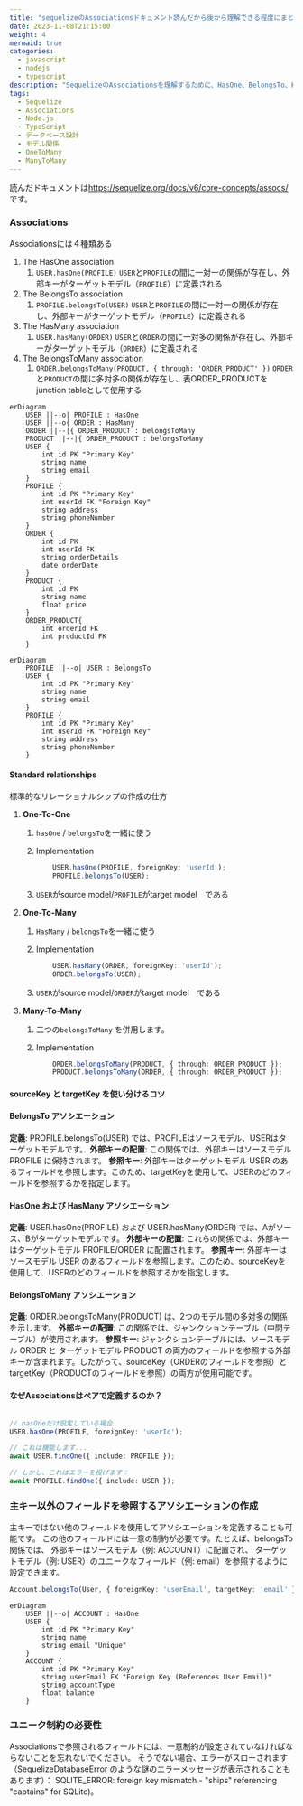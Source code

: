 ```yaml
---
title: "sequelizeのAssociationsドキュメント読んだから後から理解できる程度にまとめる"
date: 2023-11-08T21:15:00
weight: 4
mermaid: true
categories:
  - javascript
  - nodejs
  - typescript
description: "SequelizeのAssociationsを理解するために、HasOne、BelongsTo、HasMany、BelongsToManyの各関係の使い方と設定方法を解説。エラー回避のためのコツも紹介。"
tags:
  - Sequelize
  - Associations
  - Node.js
  - TypeScript
  - データベース設計
  - モデル関係
  - OneToMany
  - ManyToMany
---
```


読んだドキュメントは<https://sequelize.org/docs/v6/core-concepts/assocs/>　です。

### Associations

Associationsには４種類ある

1. The HasOne association
   1. `USER.hasOne(PROFILE)` `USER`と`PROFILE`の間に一対一の関係が存在し、外部キーがターゲットモデル（`PROFILE`）に定義される
2. The BelongsTo association
   1. `PROFILE.belongsTo(USER)` `USER`と`PROFILE`の間に一対一の関係が存在し、外部キーがターゲットモデル（`PROFILE`）に定義される
3. The HasMany association
   1. `USER.hasMany(ORDER)` `USER`と`ORDER`の間に一対多の関係が存在し、外部キーがターゲットモデル（`ORDER`）に定義される
4. The BelongsToMany association
   1. `ORDER.belongsToMany(PRODUCT, { through: 'ORDER_PRODUCT' })` `ORDER`と`PRODUCT`の間に多対多の関係が存在し、表ORDER_PRODUCTを junction tableとして使用する

```mermaid
erDiagram
    USER ||--o| PROFILE : HasOne
    USER ||--o{ ORDER : HasMany
    ORDER ||--|{ ORDER_PRODUCT : belongsToMany
    PRODUCT ||--|{ ORDER_PRODUCT : belongsToMany
    USER {
        int id PK "Primary Key"
        string name
        string email
    }
    PROFILE {
        int id PK "Primary Key"
        int userId FK "Foreign Key"
        string address
        string phoneNumber
    }
    ORDER {
        int id PK
        int userId FK
        string orderDetails
        date orderDate
    }
    PRODUCT {
        int id PK
        string name
        float price
    }
    ORDER_PRODUCT{
        int orderId FK
        int productId FK
    }
```

```mermaid
erDiagram
    PROFILE ||--o| USER : BelongsTo
    USER {
        int id PK "Primary Key"
        string name
        string email
    }
    PROFILE {
        int id PK "Primary Key"
        int userId FK "Foreign Key"
        string address
        string phoneNumber
    }
```

#### Standard relationships

標準的なリレーショナルシップの作成の仕方

1. **One-To-One**
   1. `hasOne` / `belongsTo`を一緒に使う
   2. Implementation

        ```typescript
            USER.hasOne(PROFILE, foreignKey: 'userId');
            PROFILE.belongsTo(USER);
        ```

   1. `USER`がsource model/`PROFILE`がtarget model　である
2. **One-To-Many**
   1. `HasMany` / `belongsTo`を一緒に使う
   2. Implementation

        ```typescript
            USER.hasMany(ORDER, foreignKey: 'userId');
            ORDER.belongsTo(USER);
        ```

   1. `USER`がsource model/`ORDER`がtarget model　である
3. **Many-To-Many**
   1. 二つの`belongsToMany` を併用します。
   2. Implementation

        ```typescript
            ORDER.belongsToMany(PRODUCT, { through: ORDER_PRODUCT });
            PRODUCT.belongsToMany(ORDER, { through: ORDER_PRODUCT });
        ```

#### sourceKey と targetKey を使い分けるコツ

#### BelongsTo アソシエーション

**定義**: PROFILE.belongsTo(USER) では、PROFILEはソースモデル、USERはターゲットモデルです。
**外部キーの配置**: この関係では、外部キーはソースモデル PROFILE に保持されます。
**参照キー**: 外部キーはターゲットモデル USER のあるフィールドを参照します。このため、targetKeyを使用して、USERのどのフィールドを参照するかを指定します。

#### HasOne および HasMany アソシエーション

**定義**: USER.hasOne(PROFILE) および USER.hasMany(ORDER) では、Aがソース、Bがターゲットモデルです。
**外部キーの配置**: これらの関係では、外部キーはターゲットモデル PROFILE/ORDER に配置されます。
**参照キー**: 外部キーはソースモデル USER のあるフィールドを参照します。このため、sourceKeyを使用して、USERのどのフィールドを参照するかを指定します。

#### BelongsToMany アソシエーション

**定義**: ORDER.belongsToMany(PRODUCT) は、2つのモデル間の多対多の関係を示します。
**外部キーの配置**: この関係では、ジャンクションテーブル（中間テーブル）が使用されます。
**参照キー**: ジャンクションテーブルには、ソースモデル ORDER と ターゲットモデル PRODUCT の両方のフィールドを参照する外部キーが含まれます。したがって、sourceKey（ORDERのフィールドを参照）とtargetKey（PRODUCTのフィールドを参照）の両方が使用可能です。

#### なぜAssociationsはペアで定義するのか？

```typescript

// hasOneだけ設定している場合
USER.hasOne(PROFILE, foreignKey: 'userId');

// これは機能します...
await USER.findOne({ include: PROFILE });

// しかし、これはエラーを投げます：
await PROFILE.findOne({ include: USER });

```

### 主キー以外のフィールドを参照するアソシエーションの作成

主キーではない他のフィールドを使用してアソシエーションを定義することも可能です。
この他のフィールドには一意の制約が必要です。たとえば、belongsTo関係では、
外部キーはソースモデル（例: ACCOUNT）に配置され、
ターゲットモデル（例: USER）のユニークなフィールド（例: email）を参照するように設定できます。

```typescript
Account.belongsTo(User, { foreignKey: 'userEmail', targetKey: 'email' });
```

```mermaid
erDiagram
    USER ||--o| ACCOUNT : HasOne
    USER {
        int id PK "Primary Key"
        string name
        string email "Unique"
    }
    ACCOUNT {
        int id PK "Primary Key"
        string userEmail FK "Foreign Key (References User Email)"
        string accountType
        float balance
    }
```

### ユニーク制約の必要性

Associationsで参照されるフィールドには、一意制約が設定されていなければならないことを忘れないでください。
そうでない場合、エラーがスローされます
（SequelizeDatabaseError のような謎のエラーメッセージが表示されることもあります）： SQLITE_ERROR: foreign key mismatch - "ships" referencing "captains" for SQLite)。
